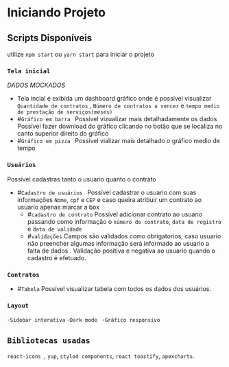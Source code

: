 # Iniciando Projeto

## Scripts Disponíveis

utilize `npm start` ou `yarn start` para iniciar o projeto

### `Tela inicial`
*DADOS MOCKADOS*
- Tela incial é exibida um dashboard gráfico onde é possível visualizar `Quantidade de contratos` , `Número de contratos a vencer` e `tempo medio de prestação de serviços(meses)` 
- #`Gráfico em barra `
  Possível vizualizar mais detalhadamente os dados
  Possível fazer download do gráfico clicando no botão que se localiza no canto superior direito do gráfico 
- #`Gráfico em pizza `
  Possível vializar mais detalhado o gráfico medio de tempo 
  

### `Usuários`
Possível cadastras tanto o usuario quanto o contrato
- #`Cadastro de usuários `
  Possível cadastrar o usuario com suas informações `Nome`, `cpf` e `CEP` e caso queira atribuir um contrato ao usuario apenas marcar a box
  - #`cadastro de contrato` 
  Possível adicionar contrato ao usuario passando como informação o `número do contrato`, `data de registro` e `data de validade`
   - #`validações`
    Campos são validados como obrigatorios, caso usuario não preencher algumas informação será informado ao usuario a falta de dados .
    Validação positiva e negativa ao usuario quando o cadastro é efetuado.
    

### `Contratos`
 - #`Tabela`
  Possível visualizar tabela com todos os dados dos usuários.

### `Layout`
-`Sidebar interativa`
-`Dark mode `
-`Gráfico responsivo`


## `Bibliotecas usadas`
`react-icons `,
`yup`,
`styled components`,
`react toastify`,
`apexcharts`.

